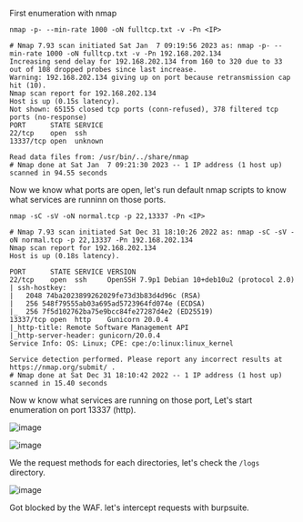 First enumeration with nmap 

`nmap -p- --min-rate 1000 -oN fulltcp.txt -v -Pn <IP>`

```
# Nmap 7.93 scan initiated Sat Jan  7 09:19:56 2023 as: nmap -p- --min-rate 1000 -oN fulltcp.txt -v -Pn 192.168.202.134
Increasing send delay for 192.168.202.134 from 160 to 320 due to 33 out of 108 dropped probes since last increase.
Warning: 192.168.202.134 giving up on port because retransmission cap hit (10).
Nmap scan report for 192.168.202.134
Host is up (0.15s latency).
Not shown: 65155 closed tcp ports (conn-refused), 378 filtered tcp ports (no-response)
PORT      STATE SERVICE
22/tcp    open  ssh
13337/tcp open  unknown

Read data files from: /usr/bin/../share/nmap
# Nmap done at Sat Jan  7 09:21:30 2023 -- 1 IP address (1 host up) scanned in 94.55 seconds
```

Now we know what ports are open, let's run default nmap scripts to know what services are runninn on those ports.

`nmap -sC -sV -oN normal.tcp -p 22,13337 -Pn <IP>`

```
# Nmap 7.93 scan initiated Sat Dec 31 18:10:26 2022 as: nmap -sC -sV -oN normal.tcp -p 22,13337 -Pn 192.168.202.134
Nmap scan report for 192.168.202.134
Host is up (0.18s latency).

PORT      STATE SERVICE VERSION
22/tcp    open  ssh     OpenSSH 7.9p1 Debian 10+deb10u2 (protocol 2.0)
| ssh-hostkey: 
|   2048 74ba2023899262029fe73d3b83d4d96c (RSA)
|   256 548f79555ab03a695ad5723964fd074e (ECDSA)
|_  256 7f5d102762ba75e9bcc84fe27287d4e2 (ED25519)
13337/tcp open  http    Gunicorn 20.0.4
|_http-title: Remote Software Management API
|_http-server-header: gunicorn/20.0.4
Service Info: OS: Linux; CPE: cpe:/o:linux:linux_kernel

Service detection performed. Please report any incorrect results at https://nmap.org/submit/ .
# Nmap done at Sat Dec 31 18:10:42 2022 -- 1 IP address (1 host up) scanned in 15.40 seconds
```

Now w know what services are running on those port, Let's start enumeration on port 13337 (http).

![image](https://user-images.githubusercontent.com/87468669/211141355-319a2b37-03f3-4c5a-8298-881c111812d6.png)

![image](https://user-images.githubusercontent.com/87468669/211141412-9f2539c0-2e5e-489c-b5fc-be6c0d5f7156.png)

We the request methods for each directories, let's check the `/logs` directory.

![image](https://user-images.githubusercontent.com/87468669/211141769-9cbcc3ae-f19d-49f3-815d-ec2e07fbdee4.png)

Got blocked by the WAF. let's intercept requests with burpsuite.



